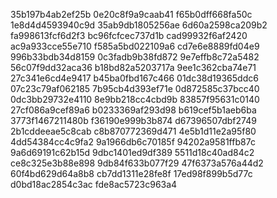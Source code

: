 35b197b4ab2ef25b
0e20c8f9a9caab41
f65b0dff668fa50c
1e8d4d4593940c9d
35ab9db1805256ae
6d60a2598ca209b2
fa998613fcf6d2f3
bc96fcfcec737d1b
cad99932f6af2420
ac9a933cce55e710
f585a5bd022109a6
cd7e6e8889fd04e9
996b33bdb34d8159
0c3fadb9b38fd872
9e7effb8c72a5482
56c07f9dd32aca36
b18bd82a5203717a
9ee1c362cba74e71
27c341e6cd4e9417
b45ba0fbd167c466
01dc38d19365ddc6
07c23c79af062185
7b95cb4d393ef71e
0d872585c37bcc40
0dc3bb29732e4110
8e9bb218cc4cbd9b
83857f95631c0140
27cf086a9cef89a6
b0233369af293d98
b619cef5b1aeb6ba
3773f1467211480b
f36190e999b3b874
d67396507dbf2749
2b1cddeeae5c8cab
c8b870772369d471
4e5b1d11e2a95f80
4dd54384cc4c9fa2
9a1966db6c70185f
94202a9581ffb87c
9a6d69191c62b15d
9dbc1401ed9df389
5511d18c40ad84c2
ce8c325e3b88e898
9db84f633b077f29
47f6373a576a44d2
60f4bd629d64a8b8
cb7dd1311e28fe8f
17ed98f899b5d77c
d0bd18ac2854c3ac
fde8ac5723c963a4
